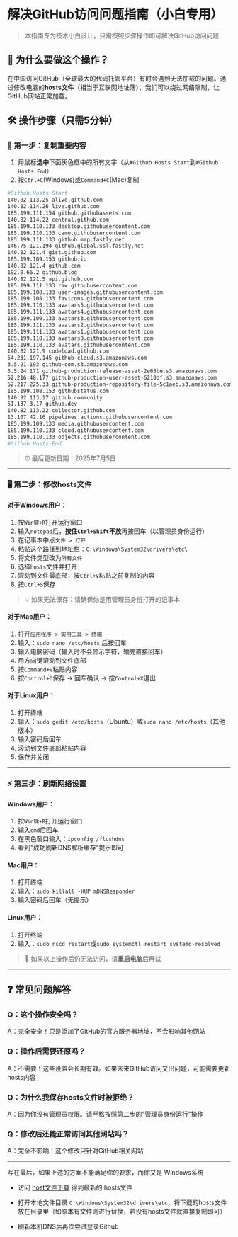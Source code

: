 # 解决GitHub访问问题指南（小白专用）

> 本指南专为技术小白设计，只需按照步骤操作即可解决GitHub访问问题

## 🌟 为什么要做这个操作？

在中国访问GitHub（全球最大的代码托管平台）有时会遇到无法加载的问题。通过修改电脑的**hosts文件**（相当于互联网地址簿），我们可以绕过网络限制，让GitHub网站正常加载。

## 🛠️ 操作步骤（只需5分钟）

### 📝 第一步：复制重要内容
1. 用鼠标**选中**下面灰色框中的所有文字（从`#Github Hosts Start`到`#Github Hosts End`）
2. 按`Ctrl+C`(Windows)或`Command+C`(Mac)复制

```bash
#Github Hosts Start
140.82.113.25 alive.github.com
140.82.114.26 live.github.com
185.199.111.154 github.githubassets.com
140.82.114.22 central.github.com
185.199.110.133 desktop.githubusercontent.com
185.199.110.133 camo.githubusercontent.com
185.199.111.133 github.map.fastly.net
146.75.121.194 github.global.ssl.fastly.net
140.82.121.4 gist.github.com
185.199.109.153 github.io
140.82.121.4 github.com
192.0.66.2 github.blog
140.82.121.5 api.github.com
185.199.111.133 raw.githubusercontent.com
185.199.108.133 user-images.githubusercontent.com
185.199.108.133 favicons.githubusercontent.com
185.199.110.133 avatars5.githubusercontent.com
185.199.111.133 avatars4.githubusercontent.com
185.199.109.133 avatars3.githubusercontent.com
185.199.111.133 avatars2.githubusercontent.com
185.199.111.133 avatars1.githubusercontent.com
185.199.110.133 avatars0.githubusercontent.com
185.199.110.133 avatars.githubusercontent.com
140.82.121.9 codeload.github.com
54.231.197.145 github-cloud.s3.amazonaws.com
3.5.21.193 github-com.s3.amazonaws.com
3.5.24.171 github-production-release-asset-2e65be.s3.amazonaws.com
52.216.48.177 github-production-user-asset-6210df.s3.amazonaws.com
52.217.225.33 github-production-repository-file-5c1aeb.s3.amazonaws.com
185.199.108.153 githubstatus.com
140.82.113.17 github.community
51.137.3.17 github.dev
140.82.113.22 collector.github.com
13.107.42.16 pipelines.actions.githubusercontent.com
185.199.109.133 media.githubusercontent.com
185.199.110.133 cloud.githubusercontent.com
185.199.110.133 objects.githubusercontent.com
#Github Hosts End

```

> ⏰ 最后更新日期：2025年7月5日  

---

### 🖥️ 第二步：修改hosts文件

#### 对于Windows用户：
1. 按`Win键+R`打开运行窗口
2. 输入`notepad`后，**按住`Ctrl+Shift`不放**再按回车（以管理员身份运行）
3. 在记事本中点`文件 > 打开`
4. 粘贴这个路径到地址栏：`C:\Windows\System32\drivers\etc\`
5. 将文件类型改为`所有文件`
6. 选择`hosts`文件并打开
7. 滚动到文件最底部，按`Ctrl+V`粘贴之前复制的内容
8. 按`Ctrl+S`保存

> 💡 如果无法保存：请确保你是用管理员身份打开的记事本

#### 对于Mac用户：
1. 打开`应用程序 > 实用工具 > 终端`
2. 输入：`sudo nano /etc/hosts` 后按回车
3. 输入电脑密码（输入时不会显示字符，输完直接回车）
4. 用方向键滚动到文件底部
5. 按`Command+V`粘贴内容
6. 按`Control+O`保存 → 回车确认 → 按`Control+X`退出

#### 对于Linux用户：
1. 打开终端
2. 输入：`sudo gedit /etc/hosts`（Ubuntu）或`sudo nano /etc/hosts`（其他版本）
3. 输入密码后回车
4. 滚动到文件底部粘贴内容
5. 保存并关闭

---

### ⚡ 第三步：刷新网络设置

#### Windows用户：
1. 按`Win键+R`打开运行窗口
2. 输入`cmd`后回车
3. 在黑色窗口输入：`ipconfig /flushdns`
4. 看到"成功刷新DNS解析缓存"提示即可

#### Mac用户：
1. 打开终端
2. 输入：`sudo killall -HUP mDNSResponder`
3. 输入密码后回车（无提示）

#### Linux用户：
1. 打开终端
2. 输入：`sudo nscd restart`或`sudo systemctl restart systemd-resolved`

> 🔄 如果以上操作后仍无法访问，请**重启电脑**后再试

---

## ❓ 常见问题解答

### Q：这个操作安全吗？
A：完全安全！只是添加了GitHub的官方服务器地址，不会影响其他网站

### Q：操作后需要还原吗？
A：不需要！这些设置会长期有效。如果未来GitHub访问又出问题，可能需要更新hosts内容

### Q：为什么我保存hosts文件时被拒绝？
A：因为你没有管理员权限。请严格按照第二步的"管理员身份运行"操作

### Q：修改后还能正常访问其他网站吗？
A：完全不影响！这个修改只针对GitHub相关网站

---

写在最后，如果上述的方案不能满足你的要求，而你又是 Windows系统

- 访问 [host文件下载](https://raw.hellogithub.com/hosts) 得到最新的 hosts文件

- 打开本地文件目录 `C:\Windows\System32\drivers\etc`，将下载的hosts文件放在目录里（如原本有文件则进行替换，若没有hosts文件就直接复制即可）

- 刷新本机DNS后再次尝试登录Github

